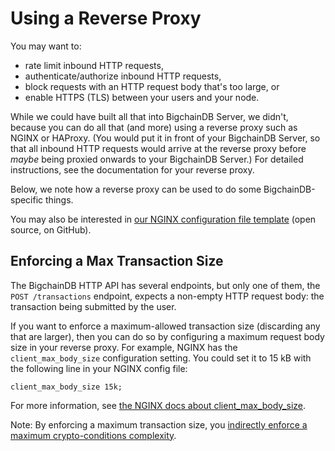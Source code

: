 # Using a Reverse Proxy

You may want to:

* rate limit inbound HTTP requests,
* authenticate/authorize inbound HTTP requests,
* block requests with an HTTP request body that's too large, or
* enable HTTPS (TLS) between your users and your node.

While we could have built all that into BigchainDB Server,
we didn't, because you can do all that (and more)
using a reverse proxy such as NGINX or HAProxy.
(You would put it in front of your BigchainDB Server,
so that all inbound HTTP requests would arrive
at the reverse proxy before *maybe* being proxied
onwards to your BigchainDB Server.)
For detailed instructions, see the documentation
for your reverse proxy.

Below, we note how a reverse proxy can be used
to do some BigchainDB-specific things.

You may also be interested in
[our NGINX configuration file template](https://github.com/bigchaindb/nginx_3scale/blob/master/nginx.conf.template)
(open source, on GitHub).


## Enforcing a Max Transaction Size

The BigchainDB HTTP API has several endpoints,
but only one of them, the `POST /transactions` endpoint,
expects a non-empty HTTP request body:
the transaction being submitted by the user.

If you want to enforce a maximum-allowed transaction size
(discarding any that are larger),
then you can do so by configuring a maximum request body size
in your reverse proxy.
For example, NGINX has the `client_max_body_size`
configuration setting. You could set it to 15 kB
with the following line in your NGINX config file:

```text
client_max_body_size 15k;
```

For more information, see
[the NGINX docs about client_max_body_size](https://nginx.org/en/docs/http/ngx_http_core_module.html#client_max_body_size).

Note: By enforcing a maximum transaction size, you
[indirectly enforce a maximum crypto-conditions complexity](https://github.com/bigchaindb/bigchaindb/issues/356#issuecomment-288085251).
